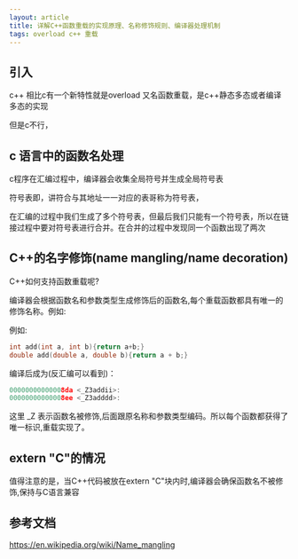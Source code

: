 ```yaml
---
layout: article
title: 详解C++函数重载的实现原理、名称修饰规则、编译器处理机制
tags: overload c++ 重载 
---
```


## 引入

c++ 相比c有一个新特性就是overload 又名函数重载，是c++静态多态或者编译多态的实现

但是c不行，

## c 语言中的函数名处理
c程序在汇编过程中，编译器会收集全局符号并生成全局符号表

符号表即，讲符合与其地址一一对应的表哥称为符号表，

在汇编的过程中我们生成了多个符号表，但最后我们只能有一个符号表，所以在链接过程中要对符号表进行合并。在合并的过程中发现同一个函数出现了两次


## C++的名字修饰(name mangling/name decoration)
C++如何支持函数重载呢?

编译器会根据函数名和参数类型生成修饰后的函数名,每个重载函数都具有唯一的修饰名称。例如:

例如:
```cpp
int add(int a, int b){return a+b;}
double add(double a, double b){return a + b;}
```

编译后成为(反汇编可以看到)：
```cpp
00000000000008da <_Z3addii>:
00000000000008ee <_Z3adddd>:
```

这里 _Z 表示函数名被修饰,后面跟原名称和参数类型编码。所以每个函数都获得了唯一标识,重载实现了。
## extern "C"的情况 

值得注意的是，当C++代码被放在extern "C"块内时,编译器会确保函数名不被修饰,保持与C语言兼容

## 参考文档

https://en.wikipedia.org/wiki/Name_mangling